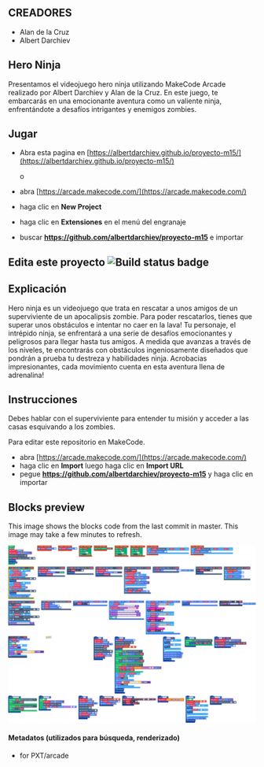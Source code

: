## CREADORES
* Alan de la Cruz
* Albert Darchiev

## Hero Ninja
Presentamos el videojuego hero ninja utilizando MakeCode Arcade realizado por Albert Darchiev y Alan de la Cruz. En este juego, te embarcarás en una emocionante aventura como un valiente ninja, enfrentándote a desafíos intrigantes y enemigos zombies.

## Jugar
* Abra esta pagina en [https://albertdarchiev.github.io/proyecto-m15/](https://albertdarchiev.github.io/proyecto-m15/)


    o


* abra [https://arcade.makecode.com/](https://arcade.makecode.com/)
* haga clic en **New Project**
* haga clic en **Extensiones** en el menú del engranaje
* buscar **https://github.com/albertdarchiev/proyecto-m15** e importar

## Edita este proyecto ![Build status badge](https://github.com/albertdarchiev/proyecto-m15/workflows/MakeCode/badge.svg)

## Explicación
Hero ninja es un videojuego que trata en rescatar a unos amigos de un superviviente de un apocalipsis zombie. Para poder rescatarlos, tienes que superar unos obstáculos e intentar no caer en la lava! Tu personaje, el intrépido ninja, se enfrentará a una serie de desafíos emocionantes y peligrosos para llegar hasta tus amigos. A medida que avanzas a través de los niveles, te encontrarás con obstáculos ingeniosamente diseñados que pondrán a prueba tu destreza y habilidades ninja. Acrobacias impresionantes, cada movimiento cuenta en esta aventura llena de adrenalina!

## Instrucciones
Debes hablar con el superviviente para entender tu misión y acceder a las casas esquivando a los zombies.

Para editar este repositorio en MakeCode.

* abra [https://arcade.makecode.com/](https://arcade.makecode.com/)
* haga clic en **Import** luego haga clic en **Import URL**
* pegue **https://github.com/albertdarchiev/proyecto-m15** y haga clic en importar

## Blocks preview

This image shows the blocks code from the last commit in master.
This image may take a few minutes to refresh.

![A rendered view of the blocks](https://github.com/albertdarchiev/proyecto-m15/raw/master/.github/makecode/blocks.png)

#### Metadatos (utilizados para búsqueda, renderizado)

* for PXT/arcade
<script src="https://makecode.com/gh-pages-embed.js"></script><script>makeCodeRender("{{ site.makecode.home_url }}", "{{ site.github.owner_name }}/{{ site.github.repository_name }}");</script>
